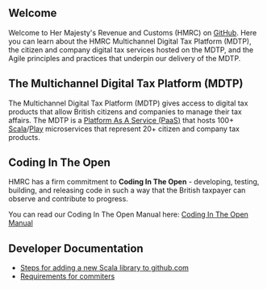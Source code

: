 ---
---

## Welcome

Welcome to Her Majesty's Revenue and Customs (HMRC) on [GitHub](https://github.com/hmrc). Here you can learn about the HMRC Multichannel Digital Tax Platform (MDTP), the citizen and company digital tax services hosted on the MDTP, and the Agile principles and practices that underpin our delivery of the MDTP.

## The Multichannel Digital Tax Platform (MDTP)

The Multichannel Digital Tax Platform (MDTP) gives access to digital tax products that allow British citizens and companies to manage their tax affairs. The MDTP is a [Platform As A Service (PaaS)](https://en.wikipedia.org/wiki/Platform_as_a_service) that hosts 100+ [Scala](http://www.scala-lang.org/)/[Play](https://www.playframework.com/) microservices that represent 20+ citizen and company tax products.

## Coding In The Open

HMRC has a firm commitment to **Coding In The Open** - developing, testing, building, and releasing code in such a way that the British taxpayer can observe and contribute to progress. 

You can read our Coding In The Open Manual here: [Coding In The Open Manual](/coding-in-the-open-manual.html)

## Developer Documentation

+ [Steps for adding a new Scala library to github.com](/adding-a-new-scala-library-to-github.html)
+ [Requirements for commiters](/requirements-for-commiters.html)
